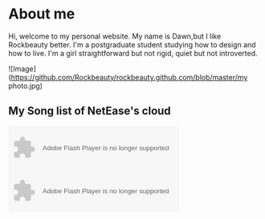 # About me
Hi, welcome to my personal website. My name is Dawn,but I like Rockbeauty better. I'm a postgraduate student studying how to design and how to live. I'm a girl straightforward but not rigid, quiet but not introverted.

![Image](https://github.com/Rockbeauty/rockbeauty.github.com/blob/master/my photo.jpg)

## My Song list of NetEase's cloud
<object width="340" height="86" data="http://music.163.com/style/swf/widget.swf?sid=5202439&type=2&auto=0&width=320&height=66" 
type="application/x-shockwave-flash"></object>
<object width="340" height="86" data="http://music.163.com/style/swf/widget.swf?sid=480426384&type=2&auto=0&width=320&height=66" 
type="application/x-shockwave-flash"></object>
